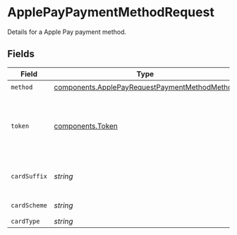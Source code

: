 # ApplePayPaymentMethodRequest

Details for a Apple Pay payment method.


## Fields

| Field                                                                                                            | Type                                                                                                             | Required                                                                                                         | Description                                                                                                      | Example                                                                                                          |
| ---------------------------------------------------------------------------------------------------------------- | ---------------------------------------------------------------------------------------------------------------- | ---------------------------------------------------------------------------------------------------------------- | ---------------------------------------------------------------------------------------------------------------- | ---------------------------------------------------------------------------------------------------------------- |
| `method`                                                                                                         | [components.ApplePayRequestPaymentMethodMethod](../../models/components/applepayrequestpaymentmethodmethod.md)   | :heavy_check_mark:                                                                                               | `applepay`.                                                                                                      | applepay                                                                                                         |
| `token`                                                                                                          | [components.Token](../../models/components/token.md)                                                             | :heavy_check_mark:                                                                                               | The encrypted (opaque) token that was passed to the `onpaymentauthorized`<br/>callback by the Apple Pay integration. |                                                                                                                  |
| `cardSuffix`                                                                                                     | *string*                                                                                                         | :heavy_minus_sign:                                                                                               | Last 4 digits of the PAN for identification purposes.                                                            | 1234                                                                                                             |
| `cardScheme`                                                                                                     | *string*                                                                                                         | :heavy_minus_sign:                                                                                               | The scheme/brand of the card.                                                                                    |                                                                                                                  |
| `cardType`                                                                                                       | *string*                                                                                                         | :heavy_minus_sign:                                                                                               | The type of card.                                                                                                | credit                                                                                                           |